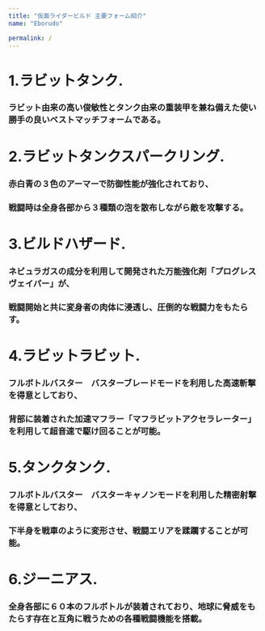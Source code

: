 ```yaml
---
title: "仮面ライダービルド 主要フォーム紹介" 
name: "Eborudo"  

permalink: /
---
```


# 1.ラビットタンク. 
### ラビット由来の高い俊敏性とタンク由来の重装甲を兼ね備えた使い勝手の良いベストマッチフォームである。  

# 2.ラビットタンクスパークリング. 
### 赤白青の３色のアーマーで防御性能が強化されており、  
### 戦闘時は全身各部から３種類の泡を散布しながら敵を攻撃する。  

# 3.ビルドハザード.
### ネビュラガスの成分を利用して開発された万能強化剤「プログレスヴェイパー」が、  
### 戦闘開始と共に変身者の肉体に浸透し、圧倒的な戦闘力をもたらす。  

# 4.ラビットラビット. 
### フルボトルバスター　バスターブレードモードを利用した高速斬撃を得意としており、  
### 背部に装着された加速マフラー「マフラビットアクセラレーター」を利用して超音速で駆け回ることが可能。  

# 5.タンクタンク. 
### フルボトルバスター　バスターキャノンモードを利用した精密射撃を得意としており、    
### 下半身を戦車のように変形させ、戦闘エリアを蹂躙することが可能。 

# 6.ジーニアス. 
### 全身各部に６０本のフルボトルが装着されており、地球に脅威をもたらす存在と互角に戦うための各種戦闘機能を搭載。   






